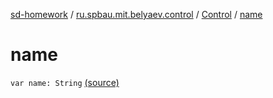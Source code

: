 [sd-homework](../../index.md) / [ru.spbau.mit.belyaev.control](../index.md) / [Control](index.md) / [name](.)

# name

`var name: String` [(source)](https://github.com/StasBel/sd-homework/blob/gRPC/src/main/kotlin/ru/spbau/mit/belyaev/control/Control.kt#L21)